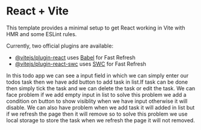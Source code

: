 # React + Vite

This template provides a minimal setup to get React working in Vite with HMR and some ESLint rules.

Currently, two official plugins are available:

- [@vitejs/plugin-react](https://github.com/vitejs/vite-plugin-react/blob/main/packages/plugin-react/README.md) uses [Babel](https://babeljs.io/) for Fast Refresh
- [@vitejs/plugin-react-swc](https://github.com/vitejs/vite-plugin-react-swc) uses [SWC](https://swc.rs/) for Fast Refresh

 In this todo app we can see a  input field in which we can simply enter our todos task then we have add button to add task in list.If task can be done then simply tick the task and we can delete the task or edit the task.
We can face problem if we add empty input in list to solve this problem we add a condition on button to show visiblity when we have input otherwise it will disable.
We can also have problem when we add task it will added in list but if we refresh the page then it will remove so to solve this problem we use local storage to store the task when we refresh the page  it will not removed.
